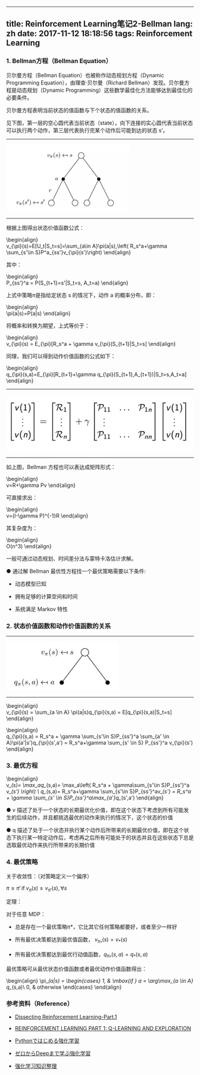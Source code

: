 
---
title: Reinforcement Learning笔记2-Bellman
lang: zh
date: 2017-11-12 18:18:56
tags: Reinforcement Learning
---

### 1. Bellman方程（Bellman Equation）

贝尔曼方程（Bellman Equation）也被称作动态规划方程（Dynamic Programming Equation），由理查·贝尔曼（Richard Bellman）发现。贝尔曼方程是动态规划（Dynamic Programming）这些数学最佳化方法能够达到最佳化的必要条件。

贝尔曼方程表明当前状态的值函数与下个状态的值函数的关系。

见下图，第一层的空心圆代表当前状态（state），向下连接的实心圆代表当前状态可以执行两个动作，第三层代表执行完某个动作后可能到达的状态 s’。

-------------------------------------

![RL](/image/RL/2/1.jpg) 

-------------------------------------

根据上图得出状态价值函数公式：

\begin{align}    
v_{\pi}(s)=E[U_t|S_t=s]=\sum_{a\in A}\pi(a|s)\,\left( R_s^a+\gamma \sum_{s'\in S}P^a_{ss'}v_{\pi}(s')\right)
\end{align}

其中：

\begin{align}    
P_{ss’}^a = P(S_{t+1}=s'|S_t=s, A_t=a)
\end{align}

上式中策略π是指给定状态 s 的情况下，动作 a 的概率分布，即：

\begin{align}    
\pi(a|s)=P(a|s)
\end{align}

将概率和转换为期望，上式等价于：

\begin{align}    
v_{\pi}(s) = E_{\pi}[R_s^a + \gamma v_{\pi}(S_{t+1}|S_t=s]
\end{align}

同理，我们可以得到动作价值函数的公式如下：

\begin{align}    
q_{\pi}(s,a)=E_{\pi}[R_{t+1}+\gamma q_{\pi}(S_{t+1},A_{t+1})|S_t=s,A_t=a]
\end{align}

-------------------------------------

![RL](/image/RL/2/2.jpg) 

-------------------------------------
如上图，Bellman 方程也可以表达成矩阵形式：

\begin{align}    
v=R+\gamma Pv
\end{align}

可直接求出：

\begin{align}    
v=(I-\gamma P)^{-1}R
\end{align}

其复杂度为：

\begin{align}    
O(n^3)
\end{align}

一般可通过动态规划、时间差分法与蒙特卡洛估计求解。

● 通过解 Bellman 最优性方程找一个最优策略需要以下条件:

- 动态模型已知

- 拥有足够的计算空间和时间

- 系统满足 Markov 特性

### 2. 状态价值函数和动作价值函数的关系

-------------------------------------

![RL](/image/RL/2/3.jpg) 

-------------------------------------

\begin{align}    
v_{\pi}(s) = \sum_{a \in A} \pi(a|s)q_{\pi}(s,a) = E[q_{\pi}(s,a)|S_t=s] 
\end{align}

\begin{align}    
q_{\pi}(s,a) = R_s^a + \gamma \sum_{s'\in S}P_{ss'}^a \sum_{a' \in A}\pi(a'|s')q_{\pi}(s',a') = R_s^a+\gamma \sum_{s' \in S} P_{ss'}^a v_{\pi}(s')
\end{align}

### 3. 最优方程

\begin{align}    
v_*(s)= \max_aq_*(s,a)= \max_a\left( R_s^a + \gamma\sum_{s'\in S}P_{ss'}^a v_*(s') \right) \\
q_*(s,a)= R_s^a+\gamma \sum_{s'\in S}P_{ss'}^av_*(s') = R_s^a + \gamma \sum_{s’ \in S}P_{ss'}^a\max_{a’}q_*(s',a')
\end{align}

● v 描述了处于一个状态的长期最优化价值，即在这个状态下考虑到所有可能发生的后续动作，并且都挑选最优的动作来执行的情况下，这个状态的价值

● q 描述了处于一个状态并执行某个动作后所带来的长期最优价值，即在这个状态下执行某一特定动作后，考虑再之后所有可能处于的状态并且在这些状态下总是选取最优动作来执行所带来的长期价值

### 4. 最优策略

关于收敛性：（对策略定义一个偏序）

$\pi \ge \pi' \,\mbox{if}\; v_{\pi}(s)\ge v_{\pi'}(s),\forall s$

定理：

对于任意 MDP：

- 总是存在一个最优策略π*，它比其它任何策略都要好，或者至少一样好

- 所有最优决策都达到最优值函数， $v_{\pi_*}(s)=v_*(s)$

- 所有最优决策都达到最优行动值函数，$q_{\pi_*}(s,a)=q_*(s,a)$

最优策略可从最优状态价值函数或者最优动作价值函数得出：

\begin{align} 
\pi_*(a|s) = 
\begin{cases}
1, & \mbox{if } a = \arg\max_{a \in A} q_*(s,a)\\
0, & otherwise
\end{cases}
\end{align}


### 参考资料（Reference）

- [Dissecting Reinforcement Learning-Part.1](https://mpatacchiola.github.io/blog/2016/12/09/dissecting-reinforcement-learning.html "Title") 

- [REINFORCEMENT LEARNING PART 1: Q-LEARNING AND EXPLORATION](https://studywolf.wordpress.com/2012/11/25/reinforcement-learning-q-learning-and-exploration/ "Title") 

- [Pythonではじめる強化学習](https://qiita.com/Hironsan/items/56f6c0b2f4cfd28dd906 "Title") 

- [ゼロからDeepまで学ぶ強化学習](https://qiita.com/icoxfog417/items/242439ecd1a477ece312 "Title") 

- [强化学习知识整理](https://zhuanlan.zhihu.com/p/25319023?utm_source=tuicool&utm_medium=referral "Title") 
